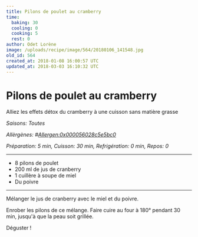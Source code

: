 ```yaml
---
title: Pilons de poulet au cramberry
time:
  baking: 30
  cooling: 0
  cooking: 5
  rest: 0
author: Odet Lorène
image: /uploads/recipe/image/564/20180106_141548.jpg
old_id: 564
created_at: 2018-01-08 16:00:57 UTC
updated_at: 2018-03-03 16:10:32 UTC
---
```


# Pilons de poulet au cramberry

Alliez les effets détox du cramberry à une cuisson sans matière grasse

*Saisons: Toutes*

*Allèrgènes: #<Allergen:0x000056028c5e5bc0>*

*Préparation: 5 min, Cuisson: 30 min, Refrigération: 0 min, Repos: 0*

---

- 8 pilons de poulet
- 200 ml de jus de cranberry
- 1 cuillère à soupe de miel
- Du poivre

---

Mélanger le jus de cranberry avec le miel et du poivre.

Enrober les pilons de ce mélange. Faire cuire au four à 180° pendant 30 min, jusqu'à que la peau soit grillée.

Déguster !
